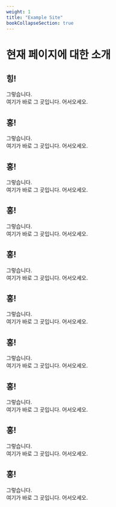 ```yaml
---
weight: 1
title: "Example Site"
bookCollapseSection: true
---
```


# 현재 페이지에 대한 소개

## 힝!

그렇습니다.  
여기가 바로 그 곳입니다.
어서오세오.

## 홍!

그렇습니다.  
여기가 바로 그 곳입니다.
어서오세오.

## 홍!

그렇습니다.  
여기가 바로 그 곳입니다.
어서오세오.

## 홍!

그렇습니다.  
여기가 바로 그 곳입니다.
어서오세오.

## 홍!

그렇습니다.  
여기가 바로 그 곳입니다.
어서오세오.

## 홍!

그렇습니다.  
여기가 바로 그 곳입니다.
어서오세오.

## 홍!

그렇습니다.  
여기가 바로 그 곳입니다.
어서오세오.

## 홍!

그렇습니다.  
여기가 바로 그 곳입니다.
어서오세오.

## 홍!

그렇습니다.  
여기가 바로 그 곳입니다.
어서오세오.

## 홍!

그렇습니다.  
여기가 바로 그 곳입니다.
어서오세오.
